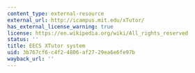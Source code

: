 ```yaml
---
content_type: external-resource
external_url: http://icampus.mit.edu/xTutor/
has_external_license_warning: true
license: https://en.wikipedia.org/wiki/All_rights_reserved
status: ''
title: EECS XTutor system
uid: 3b767cf6-c4f2-4806-af27-29ea6e6fe97b
wayback_url: ''
---
```


